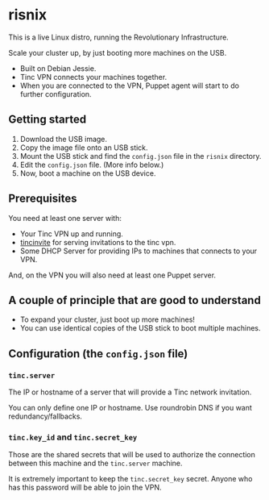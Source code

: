 # risnix

This is a live Linux distro, running the Revolutionary Infrastructure.

Scale your cluster up, by just booting more machines on the USB.

* Built on Debian Jessie.
* Tinc VPN connects your machines together.
* When you are connected to the VPN, Puppet agent will start to do further
configuration.

## Getting started

1. Download the USB image.
2. Copy the image file onto an USB stick.
3. Mount the USB stick and find the `config.json` file in the `risnix` directory.
4. Edit the `config.json` file. (More info below.)
5. Now, boot a machine on the USB device.

## Prerequisites

You need at least one server with:

* Your Tinc VPN up and running.
* [tincinvite](https://github.com/alfreddatakillen/tincinvite) for serving
invitations to the tinc vpn.
* Some DHCP Server for providing IPs to machines that connects to your VPN.

And, on the VPN you will also need at least one Puppet server.

## A couple of principle that are good to understand

* To expand your cluster, just boot up more machines!
* You can use identical copies of the USB stick to boot multiple machines.

## Configuration (the `config.json` file)

### `tinc.server`

The IP or hostname of a server that will provide a Tinc network invitation.

You can only define one IP or hostname. Use roundrobin DNS if you want
redundancy/fallbacks.

### `tinc.key_id` and `tinc.secret_key`

Those are the shared secrets that will be used to authorize the connection
between this machine and the `tinc.server` machine.

It is extremely important to keep the `tinc.secret_key` secret. Anyone who has
this password will be able to join the VPN.


